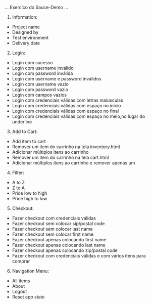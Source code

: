 ... Exercíco do Sauce-Demo ...

1. Information:
  * Project name
  * Designed by
  * Test environment
  * Delivery date

2. Login:
  * Login com sucesso
  * Login com username inválido
  * Login com password inválida
  * Login com username e password inválidos
  * Login com username vazio
  * Login com password vazio 
  * Login com campos vazios
  * Login com credenciais válidas com letras maiusculas
  * Login com credenciais válidas com espaço no início
  * Login com credenciais válidas com espaço no final
  * Login com credenciais válidas com espaço no meio,no lugar do underline

3. Add to Cart:
  * Add item to cart
  * Remover um item do carrinho na tela inventory.html
  * Adicionar múltiplos itens ao carrinho
  * Remover um item do carrinho na tela cart.html
  * Adicionar múltiplos itens ao carrinho e remover apenas um

4. Filter:
  * A to Z
  * Z to A
  * Price low to high
  * Price high to low

5. Checkout:
  * Fazer  checkout com credenciais válidas
  * Fazer checkout sem colocar sip/postal code
  * Fazer checkout sem colocar last name
  * Fazer checkout sem colocar first name
  * Fazer checkout apenas colocando first name
  * Fazer checkout apenas colocando last name
  * Fazer checkout apenas colocando zip/postal code
  * Fazer checkout com credenciais válidas e com vários itens para comprar

6. Navigation Menu:
  * All items
  * About
  * Logout
  * Reset app state
